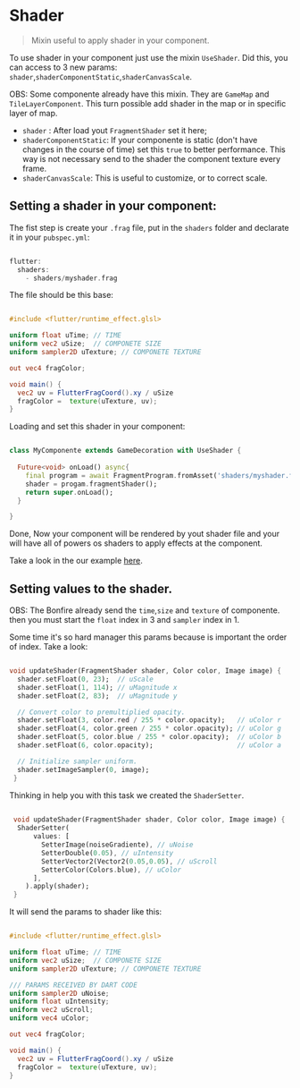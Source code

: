 # Shader

> Mixin useful to apply shader in your component.

To use shader in your component just use the mixin `UseShader`.
Did this, you can access to 3 new params: `shader`,`shaderComponentStatic`,`shaderCanvasScale`.

OBS: Some componente already have this mixin. They are `GameMap` and `TileLayerComponent`. This turn possible add shader in the map or in specific layer of map.


- `shader` : After load yout `FragmentShader` set it here;
- `shaderComponentStatic`: If your componente is static (don't have changes in the course of time) set this `true` to better performance. This way is not necessary send to the shader the component texture every frame.
- `shaderCanvasScale`: This is useful to customize, or to correct scale.

## Setting a shader in your component:

The fist step is create your `.frag` file, put in the `shaders` folder and declarate it in your `pubspec.yml`:

```dart

flutter:
  shaders:
    - shaders/myshader.frag

```

The file should be this base:


```glsl

#include <flutter/runtime_effect.glsl>

uniform float uTime; // TIME
uniform vec2 uSize;  // COMPONETE SIZE
uniform sampler2D uTexture; // COMPONETE TEXTURE

out vec4 fragColor;

void main() {
  vec2 uv = FlutterFragCoord().xy / uSize
  fragColor =  texture(uTexture, uv);
}


```

Loading and set this shader in your component:


```dart

class MyComponente extends GameDecoration with UseShader {
  
  Future<void> onLoad() async{
    final program = await FragmentProgram.fromAsset('shaders/myshader.frag');
    shader = progam.fragmentShader();
    return super.onLoad();
  }

}
```

Done, Now your component will be rendered by yout shader file and your will have all of powers os shaders to apply effects at the component.

Take a look in the our example [here](https://github.com/RafaelBarbosatec/bonfire/tree/develop/example/lib/pages/shader).

## Setting values to the shader.

OBS: The Bonfire already send the `time`,`size` and `texture` of componente. then you must start the `float` index in 3 and `sampler` index in 1.


Some time it's so hard manager this params because is important the order of index. Take a look:

```dart

void updateShader(FragmentShader shader, Color color, Image image) {
  shader.setFloat(0, 23);  // uScale
  shader.setFloat(1, 114); // uMagnitude x
  shader.setFloat(2, 83);  // uMagnitude y

  // Convert color to premultiplied opacity.
  shader.setFloat(3, color.red / 255 * color.opacity);   // uColor r
  shader.setFloat(4, color.green / 255 * color.opacity); // uColor g
  shader.setFloat(5, color.blue / 255 * color.opacity);  // uColor b
  shader.setFloat(6, color.opacity);                     // uColor a

  // Initialize sampler uniform.
  shader.setImageSampler(0, image);
 }

```

Thinking in help you with this task we created the `ShaderSetter`.

```dart
 
 void updateShader(FragmentShader shader, Color color, Image image) {
  ShaderSetter(
      values: [
        SetterImage(noiseGradiente), // uNoise
        SetterDouble(0.05), // uIntensity
        SetterVector2(Vector2(0.05,0.05), // uScroll
        SetterColor(Colors.blue), // uColor
      ],
    ).apply(shader);
 }

```

It will send the params to shader like this:

```glsl

#include <flutter/runtime_effect.glsl>

uniform float uTime; // TIME
uniform vec2 uSize;  // COMPONETE SIZE
uniform sampler2D uTexture; // COMPONETE TEXTURE

/// PARAMS RECEIVED BY DART CODE
uniform sampler2D uNoise;
uniform float uIntensity; 
uniform vec2 uScroll;
uniform vec4 uColor;

out vec4 fragColor;

void main() {
  vec2 uv = FlutterFragCoord().xy / uSize
  fragColor =  texture(uTexture, uv);
}

```


